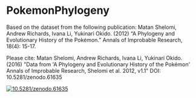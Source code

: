 # PokemonPhylogeny
Based on the dataset from the following publication:
Matan Shelomi, Andrew Richards, Ivana Li, Yukinari Okido. (2012) “A Phylogeny and Evolutionary History of the Pokémon.” Annals of Improbable Research, 18(4): 15-17.

Please cite: 
Matan Shelomi, Andrew Richards, Ivana Li, Yukinari Okido. (2016) "Data from 'A Phylogeny and Evolutionary History of the Pokémon' Annals of Improbable Research, Shelomi et al. 2012, v1.1" DOI: 10.5281/zenodo.61635 

<a href="https://zenodo.org/badge/latestdoi/24279/mshelomi/PokemonPhylogeny"><img src="https://zenodo.org/badge/24279/mshelomi/PokemonPhylogeny.svg" alt="10.5281/zenodo.61635"></a>


